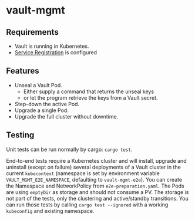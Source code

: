 # vault-mgmt

## Requirements
+ Vault is running in Kubernetes.
+ [Service Registration](https://developer.hashicorp.com/vault/docs/configuration/service-registration/kubernetes) is configured

## Features
+ Unseal a Vault Pod.
  + Either supply a command that returns the unseal keys
  + or let the program retrieve the keys from a Vault secret.
+ Step-down the active Pod.
+ Upgrade a single Pod.
+ Upgrade the full cluster without downtime.

## Testing
Unit tests can be run normally by cargo: `cargo test`.

End-to-end tests require a Kubernetes cluster and will install, upgrade and uninstall (except on failure) several deployments of a Vault cluster in the current `kubecontext` (namespace is set by environment variable `VAULT_MGMT_E2E_NAMESPACE`, defaulting to `vault-mgmt-e2e`). You can create the Namespace and NetworkPolicy from `e2e-preparation.yaml`.
The Pods are using `emptyDir` as storage and should not consume a PV.
The storage is not part of the tests, only the clustering and active/standby transitions.
You can run those tests by calling `cargo test --ignored` with a working `kubeconfig` and existing namespace.
